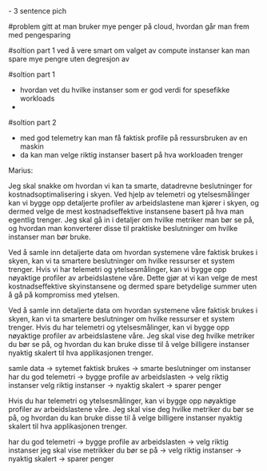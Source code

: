 
<mynotes>
- 3 sentence pich

#problem
gitt at man bruker mye penger på cloud, hvordan går man frem med pengesparing

#soltion part 1 
ved å vere smart om valget av compute instanser kan man spare mye pengre uten degresjon av 

#soltion part 1 
  + hvordan vet du hvilke instanser som er god verdi for spesefikke workloads
  + 

#soltion part 2
  + med god telemetry kan man få faktisk profile på ressursbruken av en maskin
  + da kan man velge riktig instanser basert på hva workloaden trenger
</mynotes>



Marius:

Jeg skal snakke om hvordan vi kan ta smarte, datadrevne beslutninger for kostnadsoptimalisering i skyen. Ved hjelp av telemetri og ytelsesmålinger kan vi bygge opp detaljerte profiler av arbeidslastene man kjører i skyen, og dermed velge de mest kostnadseffektive instansene basert på hva man egentlig trenger. Jeg skal gå in i detaljer om hvilke metriker man bør se på, og hvordan man konverterer disse til praktiske beslutninger om hvilke instanser man bør bruke.

Ved å samle inn detaljerte data om hvordan systemene våre faktisk brukes i skyen, kan vi ta smartere beslutninger om hvilke ressurser et system trenger. Hvis vi har telemetri og ytelsesmålinger, kan vi bygge opp nøyaktige profiler av arbeidslastene våre. Dette gjør at vi kan velge de mest kostnadseffektive skyinstansene og dermed spare betydelige summer uten å gå på kompromiss med ytelsen.

Ved å samle inn detaljerte data om hvordan systemene våre faktisk brukes i skyen, kan vi ta smartere beslutninger om hvilke ressurser et system trenger. Hvis du har telemetri og ytelsesmålinger, kan vi bygge opp nøyaktige profiler av arbeidslastene våre. Jeg skal vise deg hvilke metriker du bør se på, og hvordan du kan bruke disse til å velge billigere instanser nyaktig skalert til hva applikasjonen trenger.

 


samle data -> sytemet faktisk brukes -> smarte beslutninger om instanser
har du god telemetri -> bygge profile av arbeidslasten -> velg riktig instanser
velg riktig instanser -> nyaktig skalert -> sparer penger





 Hvis du har telemetri og ytelsesmålinger, kan vi bygge opp nøyaktige profiler av arbeidslastene våre. Jeg skal vise deg hvilke metriker du bør se på, og hvordan du kan bruke disse til å velge billigere instanser nyaktig skalert til hva applikasjonen trenger.

har du god telemetri -> bygge profile av arbeidslasten -> velg riktig instanser
jeg skal vise metrikker du bør se på -> velg riktig instanser -> nyaktig skalert -> sparer penger

